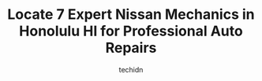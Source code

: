 ---
layout: ampstory
image: https://images.unsplash.com/photo-1626302592989-84fe1c211d7d?ixlib=rb-4.0.3&ixid=MnwxMjA3fDB8MHxwaG90by1wYWdlfHx8fGVufDB8fHx8&auto=format&fit=crop&w=640&h=853&q=80
author: techidn
featured: false
description: Experience the excellence of automotive service by visiting the 7 best Nissan Mechanic in Honolulu HI, USA. With their expertise, attention to detail, and commitment to customer satisfaction
title: Locate 7 Expert Nissan Mechanics in Honolulu HI for Professional Auto Repairs
cover:
   title: Locate 7 Expert Nissan Mechanics in Honolulu HI for Professional Auto Repairs
   subtitle: Rickpate
   background: https://images.unsplash.com/photo-1626302592989-84fe1c211d7d?ixlib=rb-4.0.3&ixid=MnwxMjA3fDB8MHxwaG90by1wYWdlfHx8fGVufDB8fHx8&auto=format&fit=crop&w=640&h=853&q=80

pages: 
 - layout: thirds
   top: <h1>#1 Chungs Alignment & Auto Services</h1>
   bottom: "<p>Took my frontier here for an alignment. Had aftermarket suspension and control arms. Truck started rubbing after the alignment. Chung was friendly, and helpful, but he mi</p>"
   background: https://www.knot35.com/toplist/wp-content/uploads/2023/06/best-nissan-mechanic-1-in-honolulu-hi-1685838118.jpeg
   backgroundblur: true
 - layout: thirds
   top: <h1>#2 Yamas Auto Care</h1>
   bottom: "<p>ste 603, 501 Sumner St, Honolulu, HI 96817, United States</p>"
   background: https://www.knot35.com/toplist/wp-content/uploads/2023/06/best-nissan-mechanic-2-in-honolulu-hi-1685838118.jpeg
   cta:
      link: https://www.knot35.com/toplist/locate-7-expert-nissan-mechanics-in-honolulu-hi-for-professional-auto-repairs/
      text: Locate 7 Expert Nissan Mechanics in Honolulu HI for Professional Auto Repairs
 - layout: thirds
   top: <h1>#3 Neue Auto LLC</h1>
   bottom: "<p>2847 Awaawaloa St C, Honolulu, HI 96819, United States</p>"
   background: https://www.knot35.com/toplist/wp-content/uploads/2023/06/best-nissan-mechanic-3-in-honolulu-hi-1685838120.jpeg
   cta:
      link: https://www.knot35.com/toplist/locate-7-expert-nissan-mechanics-in-honolulu-hi-for-professional-auto-repairs/
      text: Locate 7 Expert Nissan Mechanics in Honolulu HI for Professional Auto Repairs
 - layout: thirds
   top: <h1>#4 Punahou Auto Repair</h1>
   bottom: "<p>1558 S King St, Honolulu, HI 96826, United States</p>"
   background: https://images.unsplash.com/photo-1527067829737-402993088e6b?ixlib=rb-4.0.3&ixid=MnwxMjA3fDB8MHxwaG90by1wYWdlfHx8fGVufDB8fHx8&auto=format&fit=crop&w=640&h=853&q=80
   cta:
      link: https://www.knot35.com/toplist/locate-7-expert-nissan-mechanics-in-honolulu-hi-for-professional-auto-repairs/
      text: Locate 7 Expert Nissan Mechanics in Honolulu HI for Professional Auto Repairs
 - layout: thirds
   top: <h1>#5 Masakis Auto Repair</h1>
   bottom: "<p>2211 S Beretania St., Honolulu, HI 96826, United States</p>"
   background: https://images.unsplash.com/photo-1531169509526-f8f1fdaa4a67?ixlib=rb-4.0.3&ixid=MnwxMjA3fDB8MHxwaG90by1wYWdlfHx8fGVufDB8fHx8&auto=format&fit=crop&w=640&h=853&q=80
   cta:
      link: https://www.knot35.com/toplist/locate-7-expert-nissan-mechanics-in-honolulu-hi-for-professional-auto-repairs/
      text: Locate 7 Expert Nissan Mechanics in Honolulu HI for Professional Auto Repairs
 - layout: thirds
   top: <h1>#6 Sumidas Auto Repair</h1>
   bottom: "<p>866 Kawaiahao St, Honolulu, HI 96813, United States</p>"
   background: https://images.unsplash.com/photo-1574169208507-84376144848b?ixlib=rb-4.0.3&ixid=MnwxMjA3fDB8MHxwaG90by1wYWdlfHx8fGVufDB8fHx8&auto=format&fit=crop&w=640&h=853&q=80
   cta:
      link: https://www.knot35.com/toplist/locate-7-expert-nissan-mechanics-in-honolulu-hi-for-professional-auto-repairs/
      text: Locate 7 Expert Nissan Mechanics in Honolulu HI for Professional Auto Repairs
 - layout: thirds
   top: <h1>#7 New City Nissan Service</h1>
   bottom: "<p>2295 N King St, Honolulu, HI 96819, United States</p>"
   background: https://images.unsplash.com/photo-1496096265110-f83ad7f96608?ixlib=rb-4.0.3&ixid=MnwxMjA3fDB8MHxwaG90by1wYWdlfHx8fGVufDB8fHx8&auto=format&fit=crop&w=640&h=853&q=80
   cta:
      link: https://www.knot35.com/toplist/locate-7-expert-nissan-mechanics-in-honolulu-hi-for-professional-auto-repairs/
      text: Locate 7 Expert Nissan Mechanics in Honolulu HI for Professional Auto Repairs
 - layout: thirds
   middle: Continue reading...
   background: https://images.unsplash.com/photo-1510906594845-bc082582c8cc?ixlib=rb-4.0.3&ixid=MnwxMjA3fDB8MHxwaG90by1wYWdlfHx8fGVufDB8fHx8&auto=format&fit=crop&w=640&h=853&q=80
   cta:
      link: https://www.knot35.com/toplist/locate-7-expert-nissan-mechanics-in-honolulu-hi-for-professional-auto-repairs/
      text: Locate 7 Expert Nissan Mechanics in Honolulu HI for Professional Auto Repairs
      
---